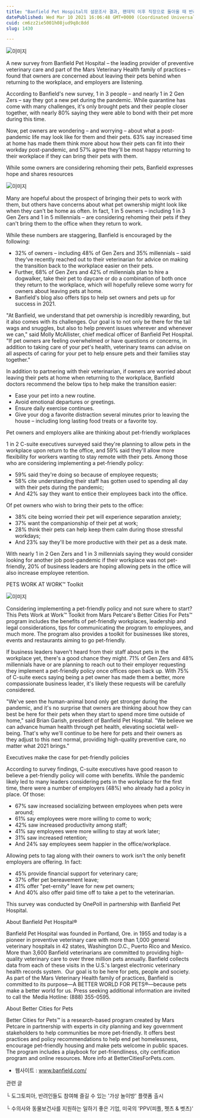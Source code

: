 ```yaml
---
title: "Banfield Pet Hospital의 설문조사 결과, 팬데믹 이후 직장으로 돌아올 때 반려동물을 데려가겠다는 반려인은 57%, 이를 반영하겠다는 고용주는 2명 중 1명"
datePublished: Wed Mar 10 2021 16:06:48 GMT+0000 (Coordinated Universal Time)
cuid: cm6zz2ie5001h08jud9q8c8dd
slug: 1430

---
```



![이미지](https://cdn.hashnode.com/res/hashnode/image/upload/v1739247518716/66d52006-4f31-4481-b9dd-513652e112fd.jpeg)

A new survey from Banfield Pet Hospital – the leading provider of preventive veterinary care and part of the Mars Veterinary Health family of practices – found that owners are concerned about leaving their pets behind when returning to the workplace, and employers are listening.

According to Banfield's new survey, 1 in 3 people – and nearly 1 in 2 Gen Zers – say they got a new pet during the pandemic. While quarantine has come with many challenges, it's only brought pets and their people closer together, with nearly 80% saying they were able to bond with their pet more during this time.

Now, pet owners are wondering – and worrying – about what a post-pandemic life may look like for them and their pets. 63% say increased time at home has made them think more about how their pets can fit into their workday post-pandemic, and 57% agree they'll be most happy returning to their workplace if they can bring their pets with them.

While some owners are considering rehoming their pets, Banfield expresses hope and shares resources

![이미지](https://cdn.hashnode.com/res/hashnode/image/upload/v1739247520532/a9575aeb-18dd-45e0-8c54-ea97dcf7cccd.jpeg)

Many are hopeful about the prospect of bringing their pets to work with them, but others have concerns about what pet ownership might look like when they can't be home as often. In fact, 1 in 5 owners – including 1 in 3 Gen Zers and 1 in 5 millennials – are considering rehoming their pets if they can't bring them to the office when they return to work.

While these numbers are staggering, Banfield is encouraged by the following:

- 32% of owners – including 48% of Gen Zers and 35% millennials – said they've recently reached out to their veterinarian for advice on making the transition back to the workplace easier on their pets.
- Further, 68% of Gen Zers and 42% of millennials plan to hire a dogwalker, take their pet to daycare or do a combination of both once they return to the workplace, which will hopefully relieve some worry for owners about leaving pets at home.
- Banfield's blog also offers tips to help set owners and pets up for success in 2021.

"At Banfield, we understand that pet ownership is incredibly rewarding, but it also comes with its challenges. Our goal is to not only be there for the tail wags and snuggles, but also to help prevent issues wherever and whenever we can," said Molly McAllister, chief medical officer of Banfield Pet Hospital. "If pet owners are feeling overwhelmed or have questions or concerns, in addition to taking care of your pet's health, veterinary teams can advise on all aspects of caring for your pet to help ensure pets and their families stay together."

In addition to partnering with their veterinarian, if owners are worried about leaving their pets at home when returning to the workplace, Banfield doctors recommend the below tips to help make the transition easier:

- Ease your pet into a new routine.
- Avoid emotional departures or greetings.
- Ensure daily exercise continues.
- Give your dog a favorite distraction several minutes prior to leaving the house – including long lasting food treats or a favorite toy.

Pet owners and employers alike are thinking about pet-friendly workplaces

1 in 2 C-suite executives surveyed said they're planning to allow pets in the workplace upon return to the office, and 59% said they'll allow more flexibility for workers wanting to stay remote with their pets. Among those who are considering implementing a pet-friendly policy:

- 59% said they're doing so because of employee requests;
- 58% cite understanding their staff has gotten used to spending all day with their pets during the pandemic;
- And 42% say they want to entice their employees back into the office.

Of pet owners who wish to bring their pets to the office:

- 38% cite being worried their pet will experience separation anxiety;
- 37% want the companionship of their pet at work;
- 28% think their pets can help keep them calm during those stressful workdays;
- And 23% say they'll be more productive with their pet as a desk mate.

With nearly 1 in 2 Gen Zers and 1 in 3 millennials saying they would consider looking for another job post-pandemic if their workplace was not pet-friendly, 20% of business leaders are hoping allowing pets in the office will also increase employee retention.

PETS WORK AT WORK™ Toolkit

![이미지](https://cdn.hashnode.com/res/hashnode/image/upload/v1739247522640/848b04a4-a630-4be8-8344-771ebefb10b9.png)

Considering implementing a pet-friendly policy and not sure where to start? This Pets Work at Work™ Toolkit from Mars Petcare's Better Cities For Pets™ program includes the benefits of pet-friendly workplaces, leadership and legal considerations, tips for communicating the program to employees, and much more. The program also provides a toolkit for businesses like stores, events and restaurants aiming to go pet-friendly.

If business leaders haven't heard from their staff about pets in the workplace yet, there's a good chance they might. 71% of Gen Zers and 48% millennials have or are planning to reach out to their employer requesting they implement a pet-friendly policy once offices open back up. With 75% of C-suite execs saying being a pet owner has made them a better, more compassionate business leader, it's likely these requests will be carefully considered.

"We've seen the human-animal bond only get stronger during the pandemic, and it's no surprise that owners are thinking about how they can best be here for their pets when they start to spend more time outside of home," said Brian Garish, president of Banfield Pet Hospital. "We believe we can advance human health through pet health, elevating societal well-being. That's why we'll continue to be here for pets and their owners as they adjust to this next normal, providing high-quality preventive care, no matter what 2021 brings."

Executives make the case for pet-friendly policies

According to survey findings, C-suite executives have good reason to believe a pet-friendly policy will come with benefits. While the pandemic likely led to many leaders considering pets in the workplace for the first time, there were a number of employers (48%) who already had a policy in place. Of those:

- 67% saw increased socializing between employees when pets were around;
- 61% say employees were more willing to come to work;
- 42% saw increased productivity among staff;
- 41% say employees were more willing to stay at work later;
- 31% saw increased retention;
- And 24% say employees seem happier in the office/workplace.

Allowing pets to tag along with their owners to work isn't the only benefit employers are offering. In fact:

- 45% provide financial support for veterinary care;
- 37% offer pet bereavement leave;
- 41% offer "pet-ernity" leave for new pet owners;
- And 40% also offer paid time off to take a pet to the veterinarian.

This survey was conducted by OnePoll in partnership with Banfield Pet Hospital.

About Banfield Pet Hospital®

Banfield Pet Hospital was founded in Portland, Ore. in 1955 and today is a pioneer in preventive veterinary care with more than 1,000 general veterinary hospitals in 42 states, Washington D.C., Puerto Rico and Mexico. More than 3,600 Banfield veterinarians are committed to providing high-quality veterinary care to over three million pets annually. Banfield collects data from each of these visits in the U.S.'s largest electronic veterinary health records system.  Our goal is to be here for pets, people and society. As part of the Mars Veterinary Health family of practices, Banfield is committed to its purpose—A BETTER WORLD FOR PETS®—because pets make a better world for us. Press seeking additional information are invited to call the  Media Hotline: (888) 355-0595.

About Better Cities for Pets

Better Cities for Pets™ is a research-based program created by Mars Petcare in partnership with experts in city planning and key government stakeholders to help communities be more pet-friendly. It offers best practices and policy recommendations to help end pet homelessness, encourage pet-friendly housing and make pets welcome in public spaces. The program includes a playbook for pet-friendliness, city certification program and online resources. More info at BetterCitiesForPets.com.

- 웹사이트 : www.banfield.com/

관련 글

└ 도그토피아, 반려인들도 참여해 즐길 수 있는 '가상 놀이방' 플랫폼 출시

└ 수의사와 동물보건사를 지원하는 일하기 좋은 기업, 미국의 'PPV(피플, 펫츠 & 벳츠)'